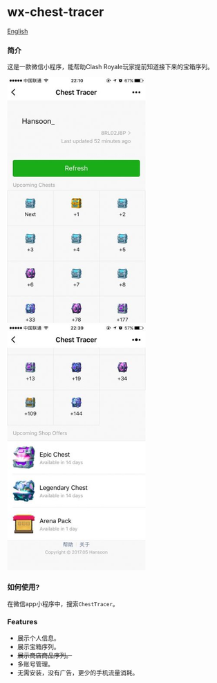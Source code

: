 # wx-chest-tracer

[English](./README.md) 

### 简介

这是一款微信小程序，能帮助Clash Royale玩家提前知道接下来的宝箱序列。

![alt text](./doc/ui_1.jpg)![alt text](./doc/ui_2.jpg)

### 如何使用?

在微信app小程序中，搜索`ChestTracer`。

### Features

- 展示个人信息。
- 展示宝箱序列。
- ~~展示商店商品序列。~~
- 多账号管理。
- 无需安装，没有广告，更少的手机流量消耗。
